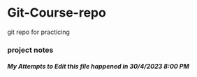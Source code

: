 # Git-Course-repo
git repo for practicing


### project notes


##### My Attempts to Edit this file happened in 30/4/2023 8:00 PM
